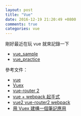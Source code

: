 ```yaml
---
layout: post
title: "Vue"
date: 2016-12-19 21:20:49 +0800
comments: true
categories: vue
---
```


剛好最近在玩 vue 就來記錄一下

<!-- more -->

* [vue_sample](https://github.com/mgleon08/vue_sample)
* [vue_practice](https://github.com/mgleon08/vue_practice)

參考文件：

* [vue](https://cn.vuejs.org/)
* [Vuex](https://vuex.vuejs.org/zh-cn/)
* [vue-router 2](http://router.vuejs.org/zh-cn/)
* [vue + webpack 起手式](https://segmentfault.com/a/1190000005363030#articleHeader0)
* [vue2 vue-router2 webpack](http://www.qinshenxue.com/article/20161106163608.html)
* [用 Vuex 建構一個筆記應用](https://segmentfault.com/a/1190000005015164)